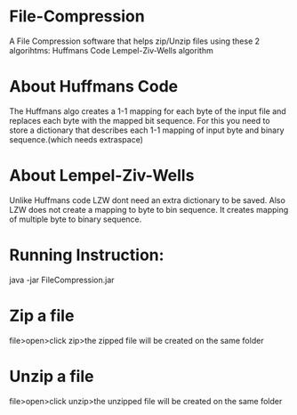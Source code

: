 # File-Compression
A File Compression software that helps zip/Unzip files using these 2 algorihtms:
Huffmans Code
Lempel-Ziv-Wells algorithm

# About Huffmans Code
The Huffmans algo creates a 1-1 mapping for each byte of the input file and replaces each byte with the mapped bit sequence. For this you need to store a dictionary that describes each 1-1 mapping of input byte and binary sequence.(which needs extraspace)

# About Lempel-Ziv-Wells
Unlike Huffmans code LZW dont need an extra dictionary to be saved. Also LZW does not create a mapping to byte to bin sequence. It creates mapping of multiple byte to binary sequence.

# Running Instruction:
java -jar FileCompression.jar

# Zip a file
file>open>click zip>the zipped file will be created on the same folder

# Unzip a file
file>open>click unzip>the unzipped file will be created on the same folder
